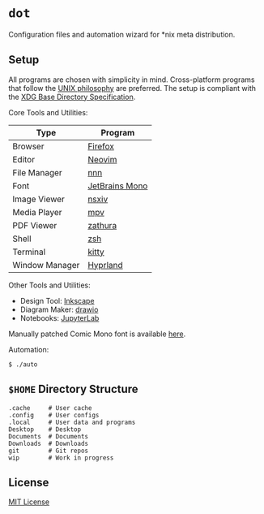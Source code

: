# `dot`

Configuration files and automation wizard for \*nix meta distribution.

## Setup

All programs are chosen with simplicity in mind. Cross-platform programs that follow the [UNIX
philosophy][unix] are preferred. The setup is compliant with the [XDG Base Directory
Specification][xdg].

Core Tools and Utilities:

| Type           | Program                         |
| -------------- | ------------------------------- |
| Browser        | [Firefox][firefox]              |
| Editor         | [Neovim][neovim]                |
| File Manager   | [nnn][nnn]                      |
| Font           | [JetBrains Mono][jetbrainsmono] |
| Image Viewer   | [nsxiv][nsxiv]                  |
| Media Player   | [mpv][mpv]                      |
| PDF Viewer     | [zathura][zathura]              |
| Shell          | [zsh][zsh]                      |
| Terminal       | [kitty][kitty]                  |
| Window Manager | [Hyprland][hyprland]            |

Other Tools and Utilities:

- Design Tool: [Inkscape][inkscape]
- Diagram Maker: [drawio][drawio]
- Notebooks: [JupyterLab][jupyterlab]

Manually patched Comic Mono font is available [here][font].

Automation:

```console
$ ./auto
```

## `$HOME` Directory Structure

```console
.cache     # User cache
.config    # User configs
.local     # User data and programs
Desktop    # Desktop
Documents  # Documents
Downloads  # Downloads
git        # Git repos
wip        # Work in progress
```

## License

[MIT License][license]

[unix]: https://en.wikipedia.org/wiki/Unix_philosophy
[xdg]: https://specifications.freedesktop.org/basedir-spec/basedir-spec-latest.html
[firefox]: https://www.mozilla.org/en-US/firefox/new/
[neovim]: https://github.com/neovim/neovim
[nnn]: https://github.com/jarun/nnn
[jetbrainsmono]: https://github.com/JetBrains/JetBrainsMono
[nerdfontspatcher]: https://github.com/ryanoasis/nerd-fonts#font-patcher
[ligaturizer]: https://github.com/ToxicFrog/Ligaturizer
[nsxiv]: https://github.com/nsxiv/nsxiv
[mpv]: https://github.com/mpv-player/mpv
[zathura]: https://en.wikipedia.org/wiki/Zathura_(document_viewer)
[zsh]: https://github.com/zsh-users/zsh
[kitty]: https://github.com/kovidgoyal/kitty
[hyprland]: https://github.com/hyprwm/Hyprland
[inkscape]: https://gitlab.com/inkscape/inkscape
[drawio]: https://github.com/jgraph/drawio-desktop
[jupyterlab]: https://jupyter.org
[font]: https://github.com/oniani/dot/tree/main/.local/share/fonts/ttf
[license]: LICENSE
